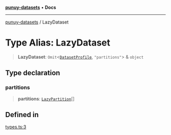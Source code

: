 [**punuy-datasets**](../README.md) • **Docs**

***

[punuy-datasets](../README.md) / LazyDataset

# Type Alias: LazyDataset

> **LazyDataset**: `Omit`\<[`DatasetProfile`](../interfaces/DatasetProfile.md), `"partitions"`\> & `object`

## Type declaration

### partitions

> **partitions**: [`LazyPartition`](LazyPartition.md)[]

## Defined in

[types.ts:3](https://github.com/andrefs/punuy-datasets/blob/0af5eda7fd58b2e11f13acaabe8c36d226b0f458/src/lib/types.ts#L3)
